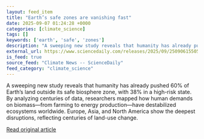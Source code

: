 ```yaml
---
layout: feed_item
title: "Earth’s safe zones are vanishing fast"
date: 2025-09-07 01:24:28 +0000
categories: [climate_science]
tags: []
keywords: ['earth', 'safe', 'zones']
description: "A sweeping new study reveals that humanity has already pushed 60% of Earth’s land outside its safe biosphere zone, with 38% in a high-risk state"
external_url: https://www.sciencedaily.com/releases/2025/09/250906155053.htm
is_feed: true
source_feed: "Climate News -- ScienceDaily"
feed_category: "climate_science"
---
```


A sweeping new study reveals that humanity has already pushed 60% of Earth’s land outside its safe biosphere zone, with 38% in a high-risk state. By analyzing centuries of data, researchers mapped how human demands on biomass—from farming to energy production—have destabilized ecosystems worldwide. Europe, Asia, and North America show the deepest disruptions, reflecting centuries of land-use change.

[Read original article](https://www.sciencedaily.com/releases/2025/09/250906155053.htm)
